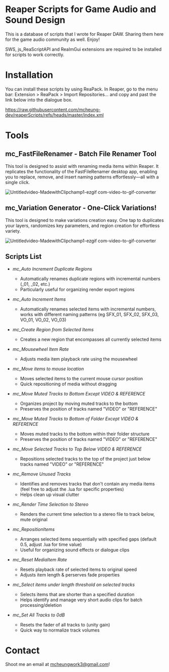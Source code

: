 # Reaper Scripts for Game Audio and Sound Design
This is a database of scripts that I wrote for Reaper DAW. Sharing them here for the game audio community as well. Enjoy!

SWS, js_ReaScriptAPI and ReaImGui extensions are required to be installed for scripts to work correctly.
# Installation 
You can install these scripts by using ReaPack. In Reaper, go to the menu bar: Extension > ReaPack > Import Repositories... and copy and past the link below into the dialogue box.

https://raw.githubusercontent.com/mcheung-dev/reaperScripts/refs/heads/master/index.xml

# Tools 
## mc_FastFileRenamer - Batch File Renamer Tool
This tool is designed to assist with renaming media items within Reaper. It replicates the functionality of the FastFileRenamer desktop app, enabling you to replace, remove, and insert naming patterns effortlessly—all with a single click.

![Untitledvideo-MadewithClipchamp1-ezgif com-video-to-gif-converter](https://github.com/user-attachments/assets/7983ed5b-69e5-49f4-bd9c-79d50b4f5cd9)

## mc_Variation Generator - One-Click Variations!
This tool is designed to make variations creation easy. One tap to duplicates your layers, randomizes key parameters, and region creation for effortless variety.

![Untitledvideo-MadewithClipchamp1-ezgif com-video-to-gif-converter](https://github.com/user-attachments/assets/7983ed5b-69e5-49f4-bd9c-79d50b4f5cd9)




## Scripts List

* *mc_Auto Increment Duplicate Regions*
   - Automatically renames duplicate regions with incremental numbers (_01, _02, etc.)
   - Particularly useful for organizing render export regions

* *mc_Auto Increment Items*
   - Automatically renames selected items with incremental numbers, works with different naming patterns (eg SFX_01, SFX_02, SFX_03, VO_01, VO_02, VO_03)

* *mc_Create Region from Selected Items*
   - Creates a new region that encompasses all currently selected items

* *mc_Mousewheel Item Rate*
   - Adjusts media item playback rate using the mousewheel

* *mc_Move items to mouse location*
   - Moves selected items to the current mouse cursor position
   - Quick repositioning of media without dragging

* *mc_Move Muted Tracks to Bottom Except VIDEO & REFERENCE*
   - Organizes project by moving muted tracks to the bottom
   - Preserves the position of tracks named "VIDEO" or "REFERENCE"

* *mc_Move Muted Tracks to Bottom of Folder Except VIDEO & REFERENCE*
   - Moves muted tracks to the bottom within their folder structure
   - Preserves the position of tracks named "VIDEO" or "REFERENCE"

* *mc_Move Selected Tracks to Top Below VIDEO & REFERENCE*
   - Repositions selected tracks to the top of the project just below tracks named "VIDEO" or "REFERENCE"

* *mc_Remove Unused Tracks*
   - Identifies and removes tracks that don't contain any media items (feel free to adjust the .lua for specific properties)
   - Helps clean up visual clutter

* *mc_Render Time Selection to Stereo*
   - Renders the current time selection to a stereo file to track below, mute original

* *mc_RepositionItems*
   - Arranges selected items sequentially with specified gaps (default 0.5, adjust .lua for time value)
   - Useful for organizing sound effects or dialogue clips

* *mc_Reset MediaItem Rate*
   - Resets playback rate of selected items to original speed
   - Adjusts item length & perserves fade properties

* *mc_Select items under length threshold on selected tracks*
   - Selects items that are shorter than a specified duration
   - Helps identify and manage very short audio clips for batch processing/deletion

* *mc_Set All Tracks to 0dB*
   - Resets the fader of all tracks to (unity gain)
   - Quick way to normalize track volumes






# Contact 
Shoot me an email at mcheungwork3@gmail.com! 
